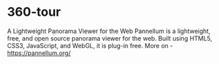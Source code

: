 # 360-tour
A Lightweight Panorama Viewer for the Web
Pannellum is a lightweight, free, and open source panorama viewer for the web. Built using HTML5, CSS3, JavaScript, and WebGL, it is plug-in free.
More on - https://pannellum.org/